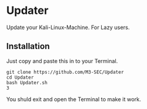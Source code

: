 # Updater
Update your Kali-Linux-Machine. For Lazy users.

## Installation
Just copy and paste this in to your Terminal.
```
git clone https://github.com/M3-SEC/Updater
cd Updater
bash Updater.sh
3
```
You shuld exit and open the Terminal to make it work.
